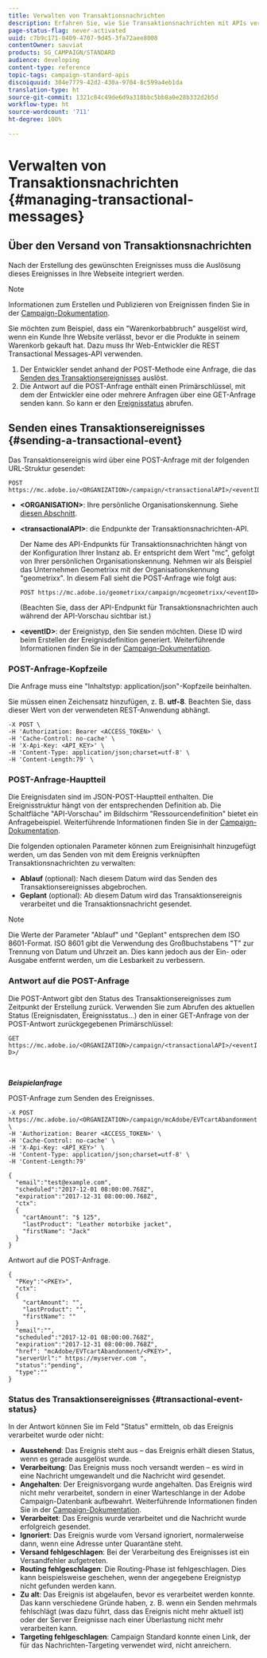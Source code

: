```yaml
---
title: Verwalten von Transaktionsnachrichten
description: Erfahren Sie, wie Sie Transaktionsnachrichten mit APIs verwalten.
page-status-flag: never-activated
uuid: c7b9c171-0409-4707-9d45-3fa72aee8008
contentOwner: sauviat
products: SG_CAMPAIGN/STANDARD
audience: developing
content-type: reference
topic-tags: campaign-standard-apis
discoiquuid: 304e7779-42d2-430a-9704-8c599a4eb1da
translation-type: ht
source-git-commit: 1321c84c49de6d9a318bbc5bb8a0e28b332d2b5d
workflow-type: ht
source-wordcount: '711'
ht-degree: 100%

---
```



# Verwalten von Transaktionsnachrichten {#managing-transactional-messages}

## Über den Versand von Transaktionsnachrichten

Nach der Erstellung des gewünschten Ereignisses muss die Auslösung dieses Ereignisses in Ihre Webseite integriert werden.

>[!NOTE]
>
>Informationen zum Erstellen und Publizieren von Ereignissen finden Sie in der [Campaign-Dokumentation](https://helpx.adobe.com/de/campaign/standard/administration/using/configuring-transactional-messaging.html).

Sie möchten zum Beispiel, dass ein &quot;Warenkorbabbruch&quot; ausgelöst wird, wenn ein Kunde Ihre Website verlässt, bevor er die Produkte in seinem Warenkorb gekauft hat. Dazu muss Ihr Web-Entwickler die REST Transactional Messages-API verwenden.

1. Der Entwickler sendet anhand der POST-Methode eine Anfrage, die das [Senden des Transaktionsereignisses](#sending-a-transactional-event) auslöst.
1. Die Antwort auf die POST-Anfrage enthält einen Primärschlüssel, mit dem der Entwickler eine oder mehrere Anfragen über eine GET-Anfrage senden kann. So kann er den [Ereignisstatus](#transactional-event-status) abrufen.

## Senden eines Transaktionsereignisses {#sending-a-transactional-event}

Das Transaktionsereignis wird über eine POST-Anfrage mit der folgenden URL-Struktur gesendet:

```
POST https://mc.adobe.io/<ORGANIZATION>/campaign/<transactionalAPI>/<eventID>
```

* **&lt;ORGANISATION>**: Ihre persönliche Organisationskennung. Siehe [diesen Abschnitt](../../api/using/must-read.md).

* **&lt;transactionalAPI>**: die Endpunkte der Transaktionsnachrichten-API.

   Der Name des API-Endpunkts für Transaktionsnachrichten hängt von der Konfiguration Ihrer Instanz ab. Er entspricht dem Wert &quot;mc&quot;, gefolgt von Ihrer persönlichen Organisationskennung. Nehmen wir als Beispiel das Unternehmen Geometrixx mit der Organisationskennung &quot;geometrixx&quot;. In diesem Fall sieht die POST-Anfrage wie folgt aus:

   `POST https://mc.adobe.io/geometrixx/campaign/mcgeometrixx/<eventID>`

   (Beachten Sie, dass der API-Endpunkt für Transaktionsnachrichten auch während der API-Vorschau sichtbar ist.)

* **&lt;eventID>**: der Ereignistyp, den Sie senden möchten. Diese ID wird beim Erstellen der Ereignisdefinition generiert. Weiterführende Informationen finden Sie in der [Campaign-Dokumentation](https://helpx.adobe.com/de/campaign/standard/administration/using/configuring-transactional-messaging.html).

### POST-Anfrage-Kopfzeile

Die Anfrage muss eine &quot;Inhaltstyp: application/json&quot;-Kopfzeile beinhalten.

Sie müssen einen Zeichensatz hinzufügen, z. B. **utf-8**. Beachten Sie, dass dieser Wert von der verwendeten REST-Anwendung abhängt.

```
-X POST \
-H 'Authorization: Bearer <ACCESS_TOKEN>' \
-H 'Cache-Control: no-cache' \
-H 'X-Api-Key: <API_KEY>' \
-H 'Content-Type: application/json;charset=utf-8' \
-H 'Content-Length:79' \
```

### POST-Anfrage-Hauptteil

Die Ereignisdaten sind im JSON-POST-Hauptteil enthalten. Die Ereignisstruktur hängt von der entsprechenden Definition ab. Die Schaltfläche &quot;API-Vorschau&quot; im Bildschirm &quot;Ressourcendefinition&quot; bietet ein Anfragebeispiel. Weiterführende Informationen finden Sie in der [Campaign-Dokumentation](https://helpx.adobe.com/de/campaign/standard/administration/using/configuring-transactional-messaging.html).

Die folgenden optionalen Parameter können zum Ereignisinhalt hinzugefügt werden, um das Senden von mit dem Ereignis verknüpften Transaktionsnachrichten zu verwalten:

* **Ablauf** (optional): Nach diesem Datum wird das Senden des Transaktionsereignisses abgebrochen.
* **Geplant** (optional): Ab diesem Datum wird das Transaktionsereignis verarbeitet und die Transaktionsnachricht gesendet.

>[!NOTE]
>
>Die Werte der Parameter &quot;Ablauf&quot; und &quot;Geplant&quot; entsprechen dem ISO 8601-Format. ISO 8601 gibt die Verwendung des Großbuchstabens &quot;T&quot; zur Trennung von Datum und Uhrzeit an. Dies kann jedoch aus der Ein- oder Ausgabe entfernt werden, um die Lesbarkeit zu verbessern.

### Antwort auf die POST-Anfrage

Die POST-Antwort gibt den Status des Transaktionsereignisses zum Zeitpunkt der Erstellung zurück. Verwenden Sie zum Abrufen des aktuellen Status (Ereignisdaten, Ereignisstatus...) den in einer GET-Anfrage von der POST-Antwort zurückgegebenen Primärschlüssel:

`GET https://mc.adobe.io/<ORGANIZATION>/campaign/<transactionalAPI>/<eventID>/`

<br/>

***Beispielanfrage***

POST-Anfrage zum Senden des Ereignisses.

```
-X POST https://mc.adobe.io/<ORGANIZATION>/campaign/mcAdobe/EVTcartAbandonment \
-H 'Authorization: Bearer <ACCESS_TOKEN>' \
-H 'Cache-Control: no-cache' \
-H 'X-Api-Key: <API_KEY>' \
-H 'Content-Type: application/json;charset=utf-8' \
-H 'Content-Length:79'

{
  "email":"test@example.com",
  "scheduled":"2017-12-01 08:00:00.768Z",
  "expiration":"2017-12-31 08:00:00.768Z",
  "ctx":
  {
    "cartAmount": "$ 125",
    "lastProduct": "Leather motorbike jacket",
    "firstName": "Jack"
  }
}
```

Antwort auf die POST-Anfrage.

```
{
  "PKey":"<PKEY>",
  "ctx":
  {
    "cartAmount": "",
    "lastProduct": "",
    "firstName": ""
  }
  "email":"",
  "scheduled":"2017-12-01 08:00:00.768Z",
  "expiration":"2017-12-31 08:00:00.768Z",
  "href": "mcAdobe/EVTcartAbandonment/<PKEY>",
  "serverUrl":" https://myserver.com ",
  "status":"pending",
  "type":""
}
```

### Status des Transaktionsereignisses {#transactional-event-status}

In der Antwort können Sie im Feld &quot;Status&quot; ermitteln, ob das Ereignis verarbeitet wurde oder nicht:

* **Ausstehend**: Das Ereignis steht aus – das Ereignis erhält diesen Status, wenn es gerade ausgelöst wurde.
* **Verarbeitung**: Das Ereignis muss noch versandt werden – es wird in eine Nachricht umgewandelt und die Nachricht wird gesendet.
* **Angehalten**: Der Ereignisvorgang wurde angehalten. Das Ereignis wird nicht mehr verarbeitet, sondern in einer Warteschlange in der Adobe Campaign-Datenbank aufbewahrt. Weiterführende Informationen finden Sie in der [Campaign-Dokumentation](https://helpx.adobe.com/de/campaign/standard/channels/using/event-transactional-messages.html#unpublishing-a-transactional-message).
* **Verarbeitet**: Das Ereignis wurde verarbeitet und die Nachricht wurde erfolgreich gesendet.
* **Ignoriert**: Das Ereignis wurde vom Versand ignoriert, normalerweise dann, wenn eine Adresse unter Quarantäne steht.
* **Versand fehlgeschlagen**: Bei der Verarbeitung des Ereignisses ist ein Versandfehler aufgetreten.
* **Routing fehlgeschlagen**: Die Routing-Phase ist fehlgeschlagen. Dies kann beispielsweise geschehen, wenn der angegebene Ereignistyp nicht gefunden werden kann.
* **Zu alt**: Das Ereignis ist abgelaufen, bevor es verarbeitet werden konnte. Das kann verschiedene Gründe haben, z. B. wenn ein Senden mehrmals fehlschlägt (was dazu führt, dass das Ereignis nicht mehr aktuell ist) oder der Server Ereignisse nach einer Überlastung nicht mehr verarbeiten kann.
* **Targeting fehlgeschlagen**: Campaign Standard konnte einen Link, der für das Nachrichten-Targeting verwendet wird, nicht anreichern.
